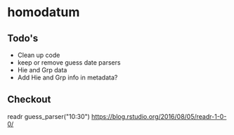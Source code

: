 # homodatum

## Todo's

- Clean up code
- keep or remove guess date parsers
- Hie and Grp data
- Add Hie and Grp info in metadata?

## Checkout

readr
guess_parser("10:30")
https://blog.rstudio.org/2016/08/05/readr-1-0-0/

